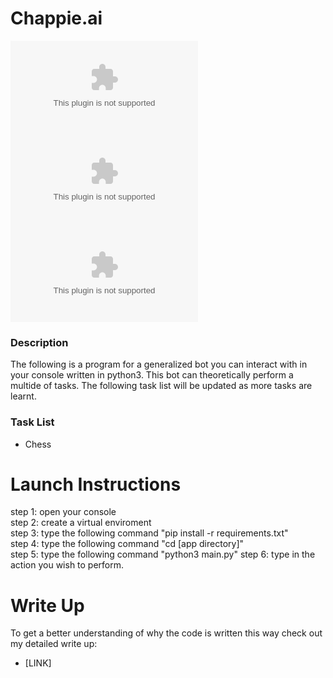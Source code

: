 # Chappie.ai
[![Visits Badge](https://badges.pufler.dev/visits/bellerb/chappie.ai)](#)
[![Languages](https://img.shields.io/github/languages/count/bellerb/chappie.ai?style=flat-square
)](#)
[![Top Languages](https://img.shields.io/github/languages/top/bellerb/chappie.ai?style=flat-square
)](#)

### Description
The following is a program for a generalized bot you can interact with in your console written in python3. This bot can theoretically perform a multide of tasks. The following task list will be updated as more tasks are learnt.

### Task List
* Chess

# Launch Instructions
step 1: open your console <br>
step 2: create a virtual enviroment <br>
step 3: type the following command "pip install -r requirements.txt"<br> 
step 4: type the following command "cd [app directory]" <br>
step 5: type the following command "python3 main.py"
step 6: type in the action you wish to perform.

# Write Up
To get a better understanding of why the code is written this way check out my detailed write up:

* [LINK]

